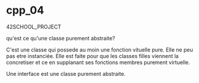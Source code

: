 # cpp_04
42SCHOOL_PROJECT

qu'est ce qu'une classe purement abstraite?

C'est une classe qui possede au moin une fonction vituelle pure.
Elle ne peu pas etre instanciée. Elle est faite pour que les classes filles viennent la concretiser et ce en supplanant ses fonctions membres purement virtuelle.

Une interface est une classe purement abstraite.